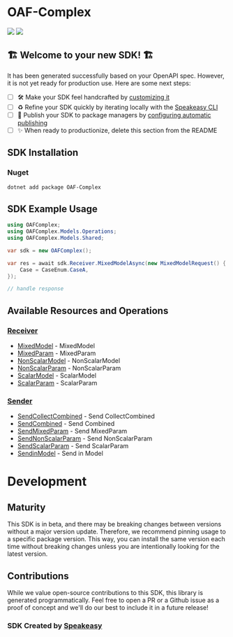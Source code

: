 # OAF-Complex

<div align="left">
    <a href="https://speakeasyapi.dev/"><img src="https://custom-icon-badges.demolab.com/badge/-Built%20By%20Speakeasy-212015?style=for-the-badge&logoColor=FBE331&logo=speakeasy&labelColor=545454" /></a>
    <a href="https://github.com/speakeasy-sdks/oaf-csharp.git/actions"><img src="https://img.shields.io/github/actions/workflow/status/speakeasy-sdks/oaf-csharp/speakeasy_sdk_generation.yml?style=for-the-badge" /></a>
    
</div>


## 🏗 **Welcome to your new SDK!** 🏗

It has been generated successfully based on your OpenAPI spec. However, it is not yet ready for production use. Here are some next steps:
- [ ] 🛠 Make your SDK feel handcrafted by [customizing it](https://www.speakeasyapi.dev/docs/customize-sdks)
- [ ] ♻️ Refine your SDK quickly by iterating locally with the [Speakeasy CLI](https://github.com/speakeasy-api/speakeasy)
- [ ] 🎁 Publish your SDK to package managers by [configuring automatic publishing](https://www.speakeasyapi.dev/docs/productionize-sdks/publish-sdks)
- [ ] ✨ When ready to productionize, delete this section from the README
<!-- Start SDK Installation -->
## SDK Installation

### Nuget

```bash
dotnet add package OAF-Complex
```
<!-- End SDK Installation -->

## SDK Example Usage
<!-- Start SDK Example Usage -->
```csharp
using OAFComplex;
using OAFComplex.Models.Operations;
using OAFComplex.Models.Shared;

var sdk = new OAFComplex();

var res = await sdk.Receiver.MixedModelAsync(new MixedModelRequest() {
    Case = CaseEnum.CaseA,
});

// handle response
```
<!-- End SDK Example Usage -->

<!-- Start SDK Available Operations -->
## Available Resources and Operations


### [Receiver](docs/sdks/receiver/README.md)

* [MixedModel](docs/sdks/receiver/README.md#mixedmodel) - MixedModel
* [MixedParam](docs/sdks/receiver/README.md#mixedparam) - MixedParam
* [NonScalarModel](docs/sdks/receiver/README.md#nonscalarmodel) - NonScalarModel
* [NonScalarParam](docs/sdks/receiver/README.md#nonscalarparam) - NonScalarParam
* [ScalarModel](docs/sdks/receiver/README.md#scalarmodel) - ScalarModel
* [ScalarParam](docs/sdks/receiver/README.md#scalarparam) - ScalarParam

### [Sender](docs/sdks/sender/README.md)

* [SendCollectCombined](docs/sdks/sender/README.md#sendcollectcombined) - Send CollectCombined
* [SendCombined](docs/sdks/sender/README.md#sendcombined) - Send Combined
* [SendMixedParam](docs/sdks/sender/README.md#sendmixedparam) - Send MixedParam
* [SendNonScalarParam](docs/sdks/sender/README.md#sendnonscalarparam) - Send NonScalarParam
* [SendScalarParam](docs/sdks/sender/README.md#sendscalarparam) - Send ScalarParam
* [SendinModel](docs/sdks/sender/README.md#sendinmodel) - Send in Model
<!-- End SDK Available Operations -->

<!-- Start Dev Containers -->

<!-- End Dev Containers -->

<!-- Placeholder for Future Speakeasy SDK Sections -->

# Development

## Maturity

This SDK is in beta, and there may be breaking changes between versions without a major version update. Therefore, we recommend pinning usage
to a specific package version. This way, you can install the same version each time without breaking changes unless you are intentionally
looking for the latest version.

## Contributions

While we value open-source contributions to this SDK, this library is generated programmatically.
Feel free to open a PR or a Github issue as a proof of concept and we'll do our best to include it in a future release!

### SDK Created by [Speakeasy](https://docs.speakeasyapi.dev/docs/using-speakeasy/client-sdks)
